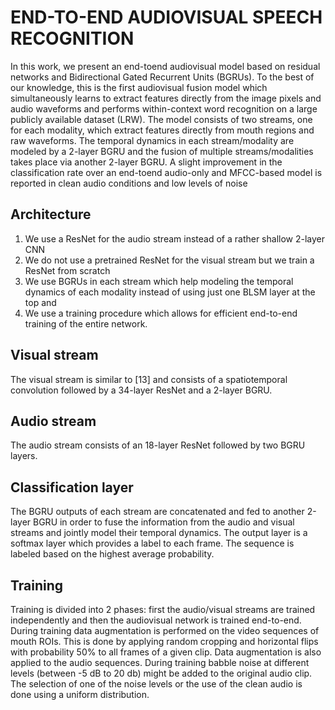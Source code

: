 # END-TO-END AUDIOVISUAL SPEECH RECOGNITION

In this work, we present an end-toend audiovisual model based on residual networks and Bidirectional Gated Recurrent Units (BGRUs). To the best of our knowledge, this is the first audiovisual fusion model which simultaneously learns to extract features directly from the image pixels and audio waveforms and performs within-context word recognition on a large publicly available dataset (LRW). The model consists of two streams, one for each modality, which extract features directly from mouth regions and raw waveforms. The temporal dynamics in each stream/modality are modeled by a 2-layer BGRU and the fusion of multiple streams/modalities takes place via another 2-layer BGRU. A slight improvement in the classification rate over an end-toend audio-only and MFCC-based model is reported in clean audio conditions and low levels of noise

## Architecture

1. We use a ResNet for the audio stream instead of a rather shallow 2-layer CNN
2. We do not use a pretrained ResNet for the visual stream but we train a ResNet from scratch
3. We use BGRUs in each stream which help modeling the temporal dynamics of each modality instead of using just one BLSM layer at the top and
4. We use a training procedure which allows for efficient end-to-end training of the entire network.

## Visual stream

The visual stream is similar to [13] and consists of a spatiotemporal convolution followed by a 34-layer ResNet and a 2-layer BGRU.

## Audio stream

The audio stream consists of an 18-layer ResNet followed by two BGRU layers.

## Classification layer

The BGRU outputs of each stream are concatenated and fed to another 2-layer BGRU in order to fuse the information from the audio and visual streams and jointly model their temporal dynamics. The output layer is a softmax layer which provides a label to each frame. The sequence is labeled based on the highest average probability.

## Training

Training is divided into 2 phases: first the audio/visual streams are trained independently and then the audiovisual network is trained end-to-end. During training data augmentation is performed on the video sequences of mouth ROIs. This is done by applying random cropping and horizontal flips with probability 50% to all frames of a given clip. Data augmentation is also applied to the audio sequences. During training babble noise at different levels (between -5 dB to 20 db) might be added to the original audio clip. The selection of one of the noise levels or the use of the clean audio is done using a uniform distribution.


